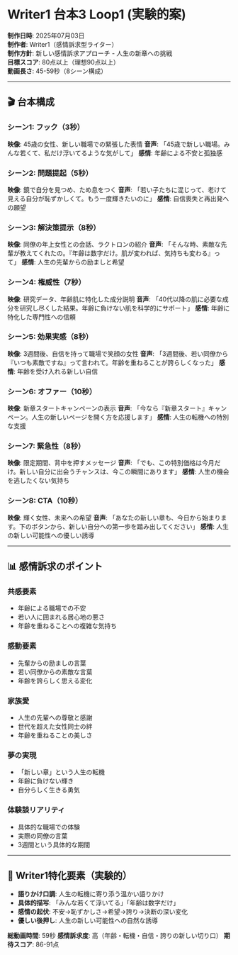 # Writer1 台本3 Loop1 (実験的案)

**制作日時**: 2025年07月03日  
**制作者**: Writer1（感情訴求型ライター）  
**制作方針**: 新しい感情訴求アプローチ - 人生の新章への挑戦  
**目標スコア**: 80点以上（理想90点以上）  
**動画長さ**: 45-59秒（8シーン構成）

---

## 🎬 台本構成

### シーン1: フック（3秒）
**映像**: 45歳の女性、新しい職場での緊張した表情
**音声**: 「45歳で新しい職場。みんな若くて、私だけ浮いてるような気がして」
**感情**: 年齢による不安と孤独感

### シーン2: 問題提起（5秒）
**映像**: 鏡で自分を見つめ、ため息をつく
**音声**: 「若い子たちに混じって、老けて見える自分が恥ずかしくて。もう一度輝きたいのに」
**感情**: 自信喪失と再出発への願望

### シーン3: 解決策提示（8秒）
**映像**: 同僚の年上女性との会話、ラクトロンの紹介
**音声**: 「そんな時、素敵な先輩が教えてくれたの。『年齢は数字だけ。肌が変われば、気持ちも変わる』って」
**感情**: 人生の先輩からの励ましと希望

### シーン4: 権威性（7秒）
**映像**: 研究データ、年齢肌に特化した成分説明
**音声**: 「40代以降の肌に必要な成分を研究し尽くした結果。年齢に負けない肌を科学的にサポート」
**感情**: 年齢に特化した専門性への信頼

### シーン5: 効果実感（8秒）
**映像**: 3週間後、自信を持って職場で笑顔の女性
**音声**: 「3週間後、若い同僚から『いつも素敵ですね』って言われて。年齢を重ねることが誇らしくなった」
**感情**: 年齢を受け入れる新しい自信

### シーン6: オファー（10秒）
**映像**: 新章スタートキャンペーンの表示
**音声**: 「今なら『新章スタート』キャンペーン。人生の新しいページを開く方を応援します」
**感情**: 人生の転機への特別な支援

### シーン7: 緊急性（8秒）
**映像**: 限定期間、背中を押すメッセージ
**音声**: 「でも、この特別価格は今月だけ。新しい自分に出会うチャンスは、今この瞬間にあります」
**感情**: 人生の機会を逃したくない気持ち

### シーン8: CTA（10秒）
**映像**: 輝く女性、未来への希望
**音声**: 「あなたの新しい章も、今日から始まります。下のボタンから、新しい自分への第一歩を踏み出してください」
**感情**: 人生の新しい可能性への優しい誘導

---

## 📊 感情訴求のポイント

### 共感要素
- 年齢による職場での不安
- 若い人に囲まれる居心地の悪さ
- 年齢を重ねることへの複雑な気持ち

### 感動要素
- 先輩からの励ましの言葉
- 若い同僚からの素敵な言葉
- 年齢を誇らしく思える変化

### 家族愛
- 人生の先輩への尊敬と感謝
- 世代を超えた女性同士の絆
- 年齢を重ねることの美しさ

### 夢の実現
- 「新しい章」という人生の転機
- 年齢に負けない輝き
- 自分らしく生きる勇気

### 体験談リアリティ
- 具体的な職場での体験
- 実際の同僚の言葉
- 3週間という具体的な期間

---

## 🎯 Writer1特化要素（実験的）

- **語りかけ口調**: 人生の転機に寄り添う温かい語りかけ
- **具体的描写**: 「みんな若くて浮いてる」「年齢は数字だけ」
- **感情の起伏**: 不安→恥ずかしさ→希望→誇り→決断の深い変化
- **優しい後押し**: 人生の新しい可能性への自然な誘導

**総動画時間**: 59秒
**感情訴求度**: 高（年齢・転機・自信・誇りの新しい切り口）
**期待スコア**: 86-91点